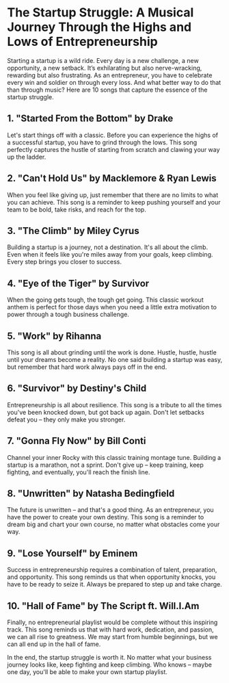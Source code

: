 # The Startup Struggle: A Musical Journey Through the Highs and Lows of Entrepreneurship

Starting a startup is a wild ride. Every day is a new challenge, a new opportunity, a new setback. It’s exhilarating but also nerve-wracking, rewarding but also frustrating. As an entrepreneur, you have to celebrate every win and soldier on through every loss. And what better way to do that than through music? Here are 10 songs that capture the essence of the startup struggle.

## 1. "Started From the Bottom" by Drake

Let's start things off with a classic. Before you can experience the highs of a successful startup, you have to grind through the lows. This song perfectly captures the hustle of starting from scratch and clawing your way up the ladder.

## 2. "Can't Hold Us" by Macklemore & Ryan Lewis

When you feel like giving up, just remember that there are no limits to what you can achieve. This song is a reminder to keep pushing yourself and your team to be bold, take risks, and reach for the top.

## 3. "The Climb" by Miley Cyrus

Building a startup is a journey, not a destination. It's all about the climb. Even when it feels like you're miles away from your goals, keep climbing. Every step brings you closer to success.

## 4. "Eye of the Tiger" by Survivor

When the going gets tough, the tough get going. This classic workout anthem is perfect for those days when you need a little extra motivation to power through a tough business challenge.

## 5. "Work" by Rihanna

This song is all about grinding until the work is done. Hustle, hustle, hustle until your dreams become a reality. No one said building a startup was easy, but remember that hard work always pays off in the end.

## 6. "Survivor" by Destiny's Child

Entrepreneurship is all about resilience. This song is a tribute to all the times you've been knocked down, but got back up again. Don't let setbacks defeat you – they only make you stronger.

## 7. "Gonna Fly Now" by Bill Conti

Channel your inner Rocky with this classic training montage tune. Building a startup is a marathon, not a sprint. Don't give up – keep training, keep fighting, and eventually, you'll reach the finish line.

## 8. "Unwritten" by Natasha Bedingfield

The future is unwritten – and that's a good thing. As an entrepreneur, you have the power to create your own destiny. This song is a reminder to dream big and chart your own course, no matter what obstacles come your way.

## 9. "Lose Yourself" by Eminem

Success in entrepreneurship requires a combination of talent, preparation, and opportunity. This song reminds us that when opportunity knocks, you have to be ready to seize it. Always be prepared to step up and take charge.

## 10. "Hall of Fame" by The Script ft. Will.I.Am

Finally, no entrepreneurial playlist would be complete without this inspiring track. This song reminds us that with hard work, dedication, and passion, we can all rise to greatness. We may start from humble beginnings, but we can all end up in the hall of fame.

In the end, the startup struggle is worth it. No matter what your business journey looks like, keep fighting and keep climbing. Who knows – maybe one day, you'll be able to make your own startup playlist.